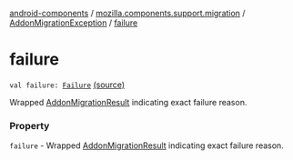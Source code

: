 [android-components](../../index.md) / [mozilla.components.support.migration](../index.md) / [AddonMigrationException](index.md) / [failure](./failure.md)

# failure

`val failure: `[`Failure`](../-addon-migration-result/-failure.md) [(source)](https://github.com/mozilla-mobile/android-components/blob/master/components/support/migration/src/main/java/mozilla/components/support/migration/AddonMigration.kt#L36)

Wrapped [AddonMigrationResult](../-addon-migration-result/index.md) indicating exact failure reason.

### Property

`failure` - Wrapped [AddonMigrationResult](../-addon-migration-result/index.md) indicating exact failure reason.